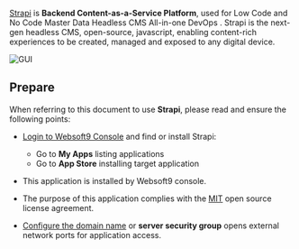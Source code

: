 [Strapi](https://strapi.io/) is **Backend Content-as-a-Service Platform**, used for Low Code and No Code Master Data Headless CMS All-in-one DevOps . Strapi is the next-gen headless CMS, open-source, javascript, enabling content-rich experiences to be created, managed and exposed to any digital device.


![GUI](https://libs.websoft9.com/Websoft9/DocsPicture/zh/strapi/strapi-gui-websoft9.png)


## Prepare

When referring to this document to use **Strapi**, please read and ensure the following points:

- [Login to Websoft9 Console](./login-console) and find or install Strapi:
  - Go to **My Apps** listing applications 
  - Go to **App Store** installing target application

- This application is installed by Websoft9 console.


- The purpose of this application complies with the [MIT](https://opensource.org/licenses/MIT) open source license agreement.


- [Configure the domain name](./domain-set) or **server security group** opens external network ports for application access.